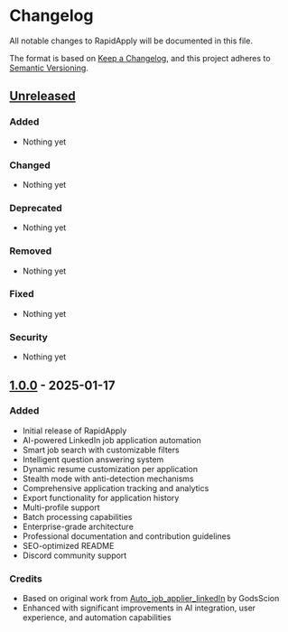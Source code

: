 # Changelog

All notable changes to RapidApply will be documented in this file.

The format is based on [Keep a Changelog](https://keepachangelog.com/en/1.0.0/),
and this project adheres to [Semantic Versioning](https://semver.org/spec/v2.0.0.html).

## [Unreleased]

### Added
- Nothing yet

### Changed
- Nothing yet

### Deprecated
- Nothing yet

### Removed
- Nothing yet

### Fixed
- Nothing yet

### Security
- Nothing yet

## [1.0.0] - 2025-01-17

### Added
- Initial release of RapidApply
- AI-powered LinkedIn job application automation
- Smart job search with customizable filters
- Intelligent question answering system
- Dynamic resume customization per application
- Stealth mode with anti-detection mechanisms
- Comprehensive application tracking and analytics
- Export functionality for application history
- Multi-profile support
- Batch processing capabilities
- Enterprise-grade architecture
- Professional documentation and contribution guidelines
- SEO-optimized README
- Discord community support

### Credits
- Based on original work from [Auto_job_applier_linkedIn](https://github.com/GodsScion/Auto_job_applier_linkedIn) by GodsScion
- Enhanced with significant improvements in AI integration, user experience, and automation capabilities

[Unreleased]: https://github.com/Nickalus12/RapidApply/compare/v1.0.0...HEAD
[1.0.0]: https://github.com/Nickalus12/RapidApply/releases/tag/v1.0.0